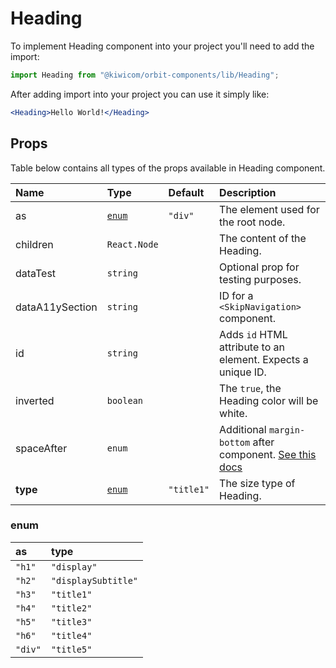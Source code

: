# Heading

To implement Heading component into your project you'll need to add the import:

```jsx
import Heading from "@kiwicom/orbit-components/lib/Heading";
```

After adding import into your project you can use it simply like:

```jsx
<Heading>Hello World!</Heading>
```

## Props

Table below contains all types of the props available in Heading component.

| Name            | Type            | Default    | Description                                                                                                                                                    |
| :-------------- | :-------------- | :--------- | :------------------------------------------------------------------------------------------------------------------------------------------------------------- |
| as              | [`enum`](#enum) | `"div"`    | The element used for the root node.                                                                                                                            |
| children        | `React.Node`    |            | The content of the Heading.                                                                                                                                    |
| dataTest        | `string`        |            | Optional prop for testing purposes.                                                                                                                            |
| dataA11ySection | `string`        |            | ID for a `<SkipNavigation>` component.                                                                                                                         |
| id              | `string`        |            | Adds `id` HTML attribute to an element. Expects a unique ID.                                                                                                   |
| inverted        | `boolean`       |            | The `true`, the Heading color will be white.                                                                                                                   |
| spaceAfter      | `enum`          |            | Additional `margin-bottom` after component. [See this docs](https://github.com/kiwicom/orbit/tree/master/packages/orbit-components/src/common/getSpacingToken) |
| **type**        | [`enum`](#enum) | `"title1"` | The size type of Heading.                                                                                                                                      |

### enum

| as      | type                |
| :------ | :------------------ |
| `"h1"`  | `"display"`         |
| `"h2"`  | `"displaySubtitle"` |
| `"h3"`  | `"title1"`          |
| `"h4"`  | `"title2"`          |
| `"h5"`  | `"title3"`          |
| `"h6"`  | `"title4"`          |
| `"div"` | `"title5"`          |
